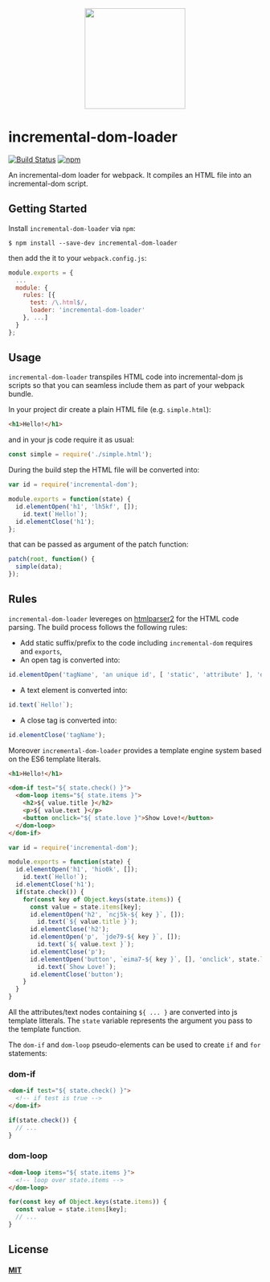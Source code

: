 <div align="center">
  <a href="https://github.com/webpack/webpack">
    <img width="200" height="200" src="https://webpack.js.org/assets/icon-square-big.svg">
  </a>
</div>

# incremental-dom-loader
[![Build Status](https://travis-ci.org/helloIAmPau/incremental-dom-loader.svg?branch=master)](https://travis-ci.org/helloIAmPau/incremental-dom-loader)
[![npm](https://img.shields.io/npm/v/incremental-dom-loader.svg)](https://www.npmjs.com/package/incremental-dom-loader)

An incremental-dom loader for webpack. It compiles an HTML file into an incremental-dom script.

## Getting Started

Install `incremental-dom-loader` via `npm`:

```console
$ npm install --save-dev incremental-dom-loader
```

then add the it to your `webpack.config.js`:

```js
module.exports = {
  ...
  module: {
    rules: [{
      test: /\.html$/,
      loader: 'incremental-dom-loader'
    }, ...]
  }
};
```

## Usage

`incremental-dom-loader` transpiles HTML code into incremental-dom js scripts so that you can seamless include them as part of your webpack bundle.

In your project dir create a plain HTML file (e.g. `simple.html`):
```HTML
<h1>Hello!</h1>
```

and in your js code require it as usual:
```js
const simple = require('./simple.html');
```

During the build step the HTML file will be converted into:
```js
var id = require('incremental-dom');

module.exports = function(state) {
  id.elementOpen('h1', 'lh5kf', []);
    id.text(`Hello!`);
  id.elementClose('h1');
};
```

that can be passed as argument of the patch function:
```js
patch(root, function() {
  simple(data);
});
```

## Rules

`incremental-dom-loader` levereges on [htmlparser2](https://github.com/fb55/htmlparser2) for the HTML code parsing.
The build process follows the following rules:

* Add static suffix/prefix to the code including `incremental-dom` requires and `exports`,
* An open tag is converted into:
```js
id.elementOpen('tagName', 'an unique id', [ 'static', 'attribute' ], 'dynamic', 'attribute');
```
* A text element is converted into:
```js
id.text(`Hello!`);
```
* A close tag is converted into:
```js
id.elementClose('tagName');
```

Moreover `incremental-dom-loader` provides a template engine system based on the ES6 template literals.

```html
<h1>Hello!</h1>

<dom-if test="${ state.check() }">
  <dom-loop items="${ state.items }">
    <h2>${ value.title }</h2>
    <p>${ value.text }</p>
    <button onclick="${ state.love }">Show Love!</button>
  </dom-loop>
</dom-if>
```

```js
var id = require('incremental-dom');

module.exports = function(state) {
  id.elementOpen('h1', 'hio0k', []);
    id.text(`Hello!`);
  id.elementClose('h1');
  if(state.check()) {
    for(const key of Object.keys(state.items)) {
      const value = state.items[key];
      id.elementOpen('h2', `ncj5k-${ key }`, []);
        id.text(`${ value.title }`);
      id.elementClose('h2');
      id.elementOpen('p', `jde79-${ key }`, []);
        id.text(`${ value.text }`);
      id.elementClose('p');
      id.elementOpen('button', `eima7-${ key }`, [], 'onclick', state.love);
        id.text(`Show Love!`);
      id.elementClose('button');
    }
  }
}
```

All the attributes/text nodes containing `${ ... }` are converted into js template litterals. The `state` variable represents the argument you pass to the template function.

The `dom-if` and `dom-loop` pseudo-elements can be used to create `if` and `for` statements:

### dom-if

```html
<dom-if test="${ state.check() }">
  <!-- if test is true -->
</dom-if>
```

```js
if(state.check()) {
  // ...
}
```

### dom-loop

```html
<dom-loop items="${ state.items }">
  <!-- loop over state.items -->
</dom-loop>
```

```js
for(const key of Object.keys(state.items)) {
  const value = state.items[key];
  // ...
}
```

## License

#### [MIT](./LICENSE)

